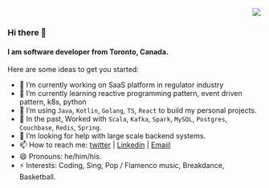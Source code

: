
<span align="right" width="50" height="50"> 
 
 ![](https://komarev.com/ghpvc/?username=isMikehere&color=green&style=flat&label=Profile+Views)

</span>

### Hi there 👋

#### I am software developer from Toronto, Canada.  


Here are some ideas to get you started:

- 🔭 I’m currently working on SaaS platform in regulator industry  
- 🌱 I’m currently learning reactive programming pattern, event driven pattern, k8s, python 
- 👯 I’m using `Java`, `Kotlin`, `Golang`, `TS`, `React` to build my personal projects.  
- 💼 In the past,  Worked with `Scala`,  `Kafka`, `Spark`, `MySQL`, `Postgres`, `Couchbase`, `Redis`, `Spring`.  
- 🤔 I’m looking for help with large scale backend systems.
- 📫 How to reach me: [twitter](https://twitter.com/LingtaoMeng1) | [Linkedin](https://www.linkedin.com/in/lingtao-meng/) |  [Emaiil](mailto:mikelingtao@gmail.com)
- 😄 Pronouns: he/him/his.
- ⚡  Interests: Coding, Sing, Pop / Flamenco music, Breakdance, Basketball. 